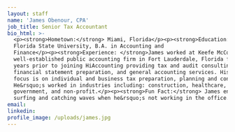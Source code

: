 ```yaml
---
layout: staff
name: 'James Obenour, CPA'
job_title: Senior Tax Accountant
bio_html: >-
  <p><strong>Hometown:</strong> Miami, Florida</p><p><strong>Education:</strong>
  Florida State University, B.A. in Accounting and
  Finance</p><p><strong>Experience: </strong>James worked at Keefe McCollough, a
  well-established public accounting firm in Fort Lauderdale, Florida for six
  years prior to joining HiAccounting providing tax and audit consulting,
  financial statement preparation, and general accounting services. His current
  focus is on individual and business tax preparation, planning and consulting.
  He&rsquo;s worked in industries including: construction, healthcare,
  government, and non-profit.</p><p><strong>Fun Fact:</strong> James enjoys
  surfing and catching waves when he&rsquo;s not working in the office.</p>
email:
linkedin:
profile_image: /uploads/james.jpg
---
```


